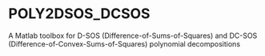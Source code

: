 # POLY2DSOS_DCSOS
A Matlab toolbox for D-SOS (Difference-of-Sums-of-Squares) and DC-SOS (Difference-of-Convex-Sums-of-Squares) polynomial decompositions
